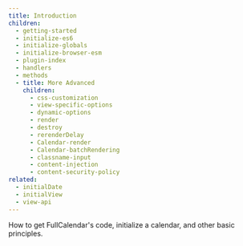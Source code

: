 ```yaml
---
title: Introduction
children:
  - getting-started
  - initialize-es6
  - initialize-globals
  - initialize-browser-esm
  - plugin-index
  - handlers
  - methods
  - title: More Advanced
    children:
      - css-customization
      - view-specific-options
      - dynamic-options
      - render
      - destroy
      - rerenderDelay
      - Calendar-render
      - Calendar-batchRendering
      - classname-input
      - content-injection
      - content-security-policy
related:
  - initialDate
  - initialView
  - view-api
---
```


How to get FullCalendar's code, initialize a calendar, and other basic principles.
